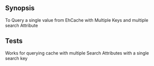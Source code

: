 ## Synopsis

To Query a single value from EhCache with Multiple Keys and multiple search Attribute

## Tests

Works for querying cache with multiple Search Attributes with a single search key

